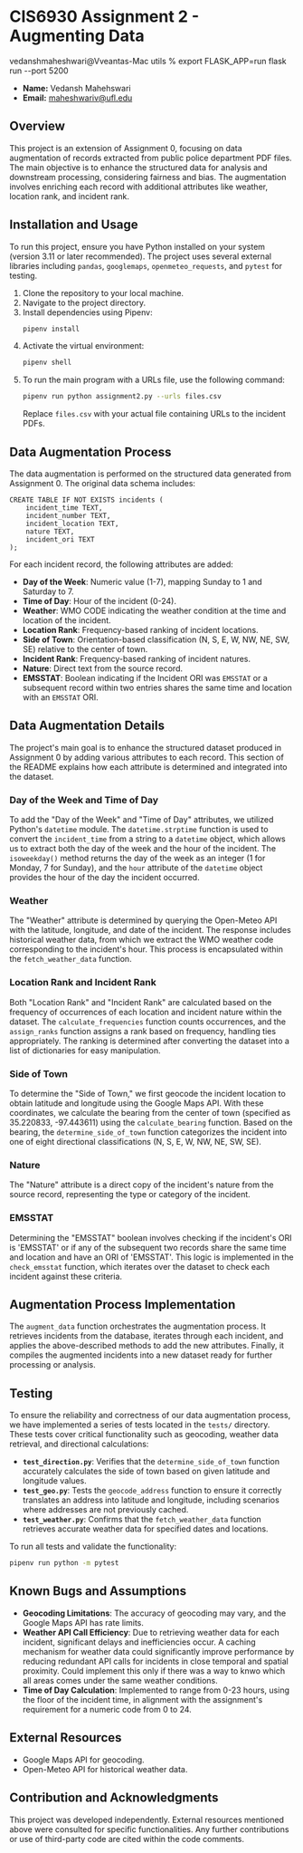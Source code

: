 # CIS6930 Assignment 2 - Augmenting Data
vedanshmaheshwari@Vveantas-Mac utils % export FLASK_APP=run
flask run --port 5200




- **Name:** Vedansh Mahehswari
- **Email:** maheshwariv@ufl.edu

## Overview
This project is an extension of Assignment 0, focusing on data augmentation of records extracted from public police department PDF files. The main objective is to enhance the structured data for analysis and downstream processing, considering fairness and bias. The augmentation involves enriching each record with additional attributes like weather, location rank, and incident rank.

## Installation and Usage
To run this project, ensure you have Python installed on your system (version 3.11 or later recommended). The project uses several external libraries including `pandas`, `googlemaps`, `openmeteo_requests`, and `pytest` for testing.

1. Clone the repository to your local machine.
2. Navigate to the project directory.
3. Install dependencies using Pipenv:
   ```bash
   pipenv install
   ```
4. Activate the virtual environment:
   ```bash
   pipenv shell
   ```
5. To run the main program with a URLs file, use the following command:
   ```bash
   pipenv run python assignment2.py --urls files.csv
   ```
   Replace `files.csv` with your actual file containing URLs to the incident PDFs.

## Data Augmentation Process
The data augmentation is performed on the structured data generated from Assignment 0. The original data schema includes:
```
CREATE TABLE IF NOT EXISTS incidents (
    incident_time TEXT,
    incident_number TEXT,
    incident_location TEXT,
    nature TEXT,
    incident_ori TEXT
);
```

For each incident record, the following attributes are added:

- **Day of the Week**: Numeric value (1-7), mapping Sunday to 1 and Saturday to 7.
- **Time of Day**: Hour of the incident (0-24).
- **Weather**: WMO CODE indicating the weather condition at the time and location of the incident.
- **Location Rank**: Frequency-based ranking of incident locations.
- **Side of Town**: Orientation-based classification (N, S, E, W, NW, NE, SW, SE) relative to the center of town.
- **Incident Rank**: Frequency-based ranking of incident natures.
- **Nature**: Direct text from the source record.
- **EMSSTAT**: Boolean indicating if the Incident ORI was `EMSSTAT` or a subsequent record within two entries shares the same time and location with an `EMSSTAT` ORI.

## Data Augmentation Details

The project's main goal is to enhance the structured dataset produced in Assignment 0 by adding various attributes to each record. This section of the README explains how each attribute is determined and integrated into the dataset.

### Day of the Week and Time of Day
To add the "Day of the Week" and "Time of Day" attributes, we utilized Python's `datetime` module. The `datetime.strptime` function is used to convert the `incident_time` from a string to a `datetime` object, which allows us to extract both the day of the week and the hour of the incident. The `isoweekday()` method returns the day of the week as an integer (1 for Monday, 7 for Sunday), and the `hour` attribute of the `datetime` object provides the hour of the day the incident occurred.

### Weather
The "Weather" attribute is determined by querying the Open-Meteo API with the latitude, longitude, and date of the incident. The response includes historical weather data, from which we extract the WMO weather code corresponding to the incident's hour. This process is encapsulated within the `fetch_weather_data` function.

### Location Rank and Incident Rank
Both "Location Rank" and "Incident Rank" are calculated based on the frequency of occurrences of each location and incident nature within the dataset. The `calculate_frequencies` function counts occurrences, and the `assign_ranks` function assigns a rank based on frequency, handling ties appropriately. The ranking is determined after converting the dataset into a list of dictionaries for easy manipulation.

### Side of Town
To determine the "Side of Town," we first geocode the incident location to obtain latitude and longitude using the Google Maps API. With these coordinates, we calculate the bearing from the center of town (specified as 35.220833, -97.443611) using the `calculate_bearing` function. Based on the bearing, the `determine_side_of_town` function categorizes the incident into one of eight directional classifications (N, S, E, W, NW, NE, SW, SE).

### Nature
The "Nature" attribute is a direct copy of the incident's nature from the source record, representing the type or category of the incident.

### EMSSTAT
Determining the "EMSSTAT" boolean involves checking if the incident's ORI is 'EMSSTAT' or if any of the subsequent two records share the same time and location and have an ORI of 'EMSSTAT'. This logic is implemented in the `check_emsstat` function, which iterates over the dataset to check each incident against these criteria.

## Augmentation Process Implementation
The `augment_data` function orchestrates the augmentation process. It retrieves incidents from the database, iterates through each incident, and applies the above-described methods to add the new attributes. Finally, it compiles the augmented incidents into a new dataset ready for further processing or analysis.

## Testing

To ensure the reliability and correctness of our data augmentation process, we have implemented a series of tests located in the `tests/` directory. These tests cover critical functionality such as geocoding, weather data retrieval, and directional calculations:

- **`test_direction.py`**: Verifies that the `determine_side_of_town` function accurately calculates the side of town based on given latitude and longitude values.
- **`test_geo.py`**: Tests the `geocode_address` function to ensure it correctly translates an address into latitude and longitude, including scenarios where addresses are not previously cached.
- **`test_weather.py`**: Confirms that the `fetch_weather_data` function retrieves accurate weather data for specified dates and locations.

To run all tests and validate the functionality:

```bash
pipenv run python -m pytest
```

## Known Bugs and Assumptions
- **Geocoding Limitations**: The accuracy of geocoding may vary, and the Google Maps API has rate limits.
- **Weather API Call Efficiency**: Due to retrieving weather data for each incident, significant delays and inefficiencies occur. A caching mechanism for weather data could significantly improve performance by reducing redundant API calls for incidents in close temporal and spatial proximity. Could implement this only if there was a way to knwo which all areas comes under the same weather conditions.
- **Time of Day Calculation**: Implemented to range from 0-23 hours, using the floor of the incident time, in alignment with the assignment's requirement for a numeric code from 0 to 24.

## External Resources
- Google Maps API for geocoding.
- Open-Meteo API for historical weather data.

## Contribution and Acknowledgments
This project was developed independently. External resources mentioned above were consulted for specific functionalities. Any further contributions or use of third-party code are cited within the code comments.






